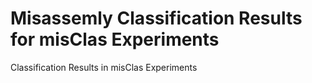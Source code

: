 # Misassemly Classification Results for misClas Experiments
Classification Results in misClas Experiments
